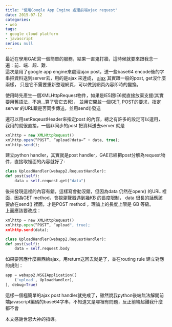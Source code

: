 ```yaml
---
title: "使用Google App Engine 處理前端ajax request"
date: 2015-07-12
categories:
- web
tags:
- google cloud platform
- javascript
series: null
---
```


最近在學用GAE寫一個簡單的服務，結果一直鬼打牆，這時候就要來跟我念一遍：前．端．超．難．   
這次是用了google app engine來處理ajax post，送一些base64 encode後的字串把資料送到server去，用的是ajax 來達成，
[ajax](http://www.w3schools.com/ajax/default.asp) 其實跟一般的post, get沒什麼兩樣，
只是它不需要重新整理網頁，可以做到網頁內容即時的變換。   
<!--more-->

使用時先產生一個XMLHttpRequest物件，如果是IE5跟IE6就直接放棄支援(其實要用舊語法，不過…算了管它去死)，
並用它開啟一個GET, POST的要求，指定server 的URL跟是否同步傳送，並用send()發送   

還可以用setReqeustHeader來指定post 的內容，總之有許多的設定可以選用，我用的就很直接，一個非同步的post 把資料送去server 就是  
```javascript
xmlhttp = new XMLHttpRequest()   
xmlhttp.open(“POST”, “upload?data=” + data, true);   
xmlhttp.send();    
```

建立python handler，其實就是post handler，GAE已經把post分解為request物件，直接取裡面的內容就好了:   

```python
class UploadHandler(webapp2.RequestHandler):   
def post(self):   
    data = self.request.get("data")    
```

後來發現這裡的內容有錯，這樣寫會動沒錯，但因為data 仍然在open() 的URL 裡面，因為GET method，會視瀏覽器遇到幾KB 的長度限制，
data 很長的話應該要放在send() 裡面，才是POST method ，理論上的長度上限是 GB 等級。  
上面應該要改成：  
```python
xmlhttp = new XMLHttpRequest()   
xmlhttp.open(“POST”, “upload", true);   
xmlhttp.send(data);  

class UploadHandler(webapp2.RequestHandler):   
def post(self):   
    data = self.request.body    
```
如果要回應什麼東西給ajax，用return送回去就是了，並在routing rule 建立對應的規則：   

```python
app = webapp2.WSGIApplication([   
    ('upload', UploadHandler),   
], debug=True)    
```
這樣一個極簡單的ajax post handler就完成了，雖然說我python後端無法解開前端javascript編碼的base64字串，不知道又是哪裡有問題，反正前端超難我什麼都不會   

本文感謝世恩大神的指導。